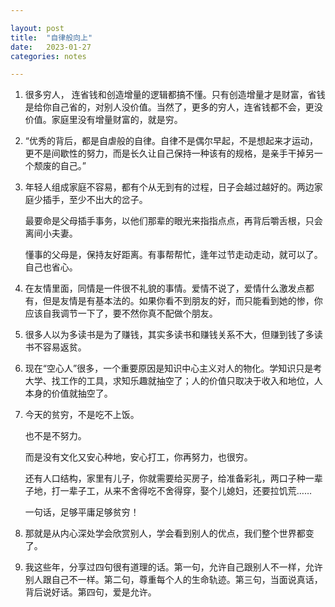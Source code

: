 ```yaml
---

layout: post
title:  "自律般向上"
date:   2023-01-27
categories: notes

---
```


1. 很多穷人， 连省钱和创造增量的逻辑都搞不懂。只有创造增量才是财富，省钱是给你自己省的，对别人没价值。当然了，更多的穷人，连省钱都不会，更没价值。家庭里没有增量财富的，就是穷。

2. “优秀的背后，都是自虐般的自律。自律不是偶尔早起，不是想起来才运动，更不是间歇性的努力，而是长久让自己保持一种该有的规格，是亲手干掉另一个颓废的自己。” 

3. 年轻人组成家庭不容易，都有个从无到有的过程，日子会越过越好的。两边家庭少插手，至少不出大的岔子。

   最要命是父母插手事务，以他们那辈的眼光来指指点点，再背后嚼舌根，只会离间小夫妻。

   懂事的父母是，保持友好距离。有事帮帮忙，逢年过节走动走动，就可以了。自己也省心。

4. 在友情里面，同情是一件很不礼貌的事情。爱情不说了，爱情什么激发点都有，但是友情是有基本法的。如果你看不到朋友的好，而只能看到她的惨，你应该自我调节一下了，要不然你真不配做个朋友。
5. 很多人以为多读书是为了赚钱，其实多读书和赚钱关系不大，但赚到钱了多读书不容易返贫。
6. 现在“空心人”很多，一个重要原因是知识中心主义对人的物化。学知识只是考大学、找工作的工具，求知乐趣就抽空了；人的价值只取决于收入和地位，人本身的价值就抽空了。
7. 今天的贫穷，不是吃不上饭。

   也不是不努力。

   而是没有文化又安心种地，安心打工，你再努力，也很穷。

   还有人口结构，家里有儿子，你就需要给买房子，给准备彩礼，两口子种一辈子地，打一辈子工，从来不舍得吃不舍得穿，娶个儿媳妇，还要拉饥荒……

   一句话，足够平庸足够贫穷！
8. 那就是从内心深处学会欣赏别人，学会看到别人的优点，我们整个世界都变了。
9. 我这些年，分享过四句很有道理的话。第一句，允许自己跟别人不一样，允许别人跟自己不一样。第二句，尊重每个人的生命轨迹。第三句，当面说真话，背后说好话。第四句，爱是允许。

